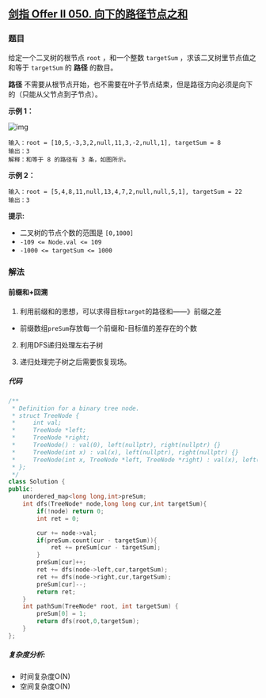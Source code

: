 ## [剑指 Offer II 050. 向下的路径节点之和](https://leetcode.cn/problems/6eUYwP/)

### 题目

给定一个二叉树的根节点 `root` ，和一个整数 `targetSum` ，求该二叉树里节点值之和等于 `targetSum` 的 **路径** 的数目。

**路径** 不需要从根节点开始，也不需要在叶子节点结束，但是路径方向必须是向下的（只能从父节点到子节点）。

**示例 1：**

![img](https://assets.leetcode.com/uploads/2021/04/09/pathsum3-1-tree.jpg)

```
输入：root = [10,5,-3,3,2,null,11,3,-2,null,1], targetSum = 8
输出：3
解释：和等于 8 的路径有 3 条，如图所示。
```

**示例 2：**

```
输入：root = [5,4,8,11,null,13,4,7,2,null,null,5,1], targetSum = 22
输出：3
```

**提示:**

- 二叉树的节点个数的范围是 `[0,1000]`
- `-109 <= Node.val <= 109` 
- `-1000 <= targetSum <= 1000` 

### 解法

#### 前缀和+回溯

1. 利用前缀和的思想，可以求得目标`target`的路径和——》前缀之差

- 前缀数组`preSum`存放每一个前缀和-目标值的差存在的个数

2. 利用DFS递归处理左右子树

3. 递归处理完子树之后需要恢复现场。

##### 代码

```cpp
/**
 * Definition for a binary tree node.
 * struct TreeNode {
 *     int val;
 *     TreeNode *left;
 *     TreeNode *right;
 *     TreeNode() : val(0), left(nullptr), right(nullptr) {}
 *     TreeNode(int x) : val(x), left(nullptr), right(nullptr) {}
 *     TreeNode(int x, TreeNode *left, TreeNode *right) : val(x), left(left), right(right) {}
 * };
 */
class Solution {
public:
    unordered_map<long long,int>preSum;
    int dfs(TreeNode* node,long long cur,int targetSum){
        if(!node) return 0;
        int ret = 0;

        cur += node->val;
        if(preSum.count(cur - targetSum)){
            ret += preSum[cur - targetSum];
        }
        preSum[cur]++;
        ret += dfs(node->left,cur,targetSum);
        ret += dfs(node->right,cur,targetSum);
        preSum[cur]--;
        return ret;
    }
    int pathSum(TreeNode* root, int targetSum) {
        preSum[0] = 1;
        return dfs(root,0,targetSum);
    }
};
```

##### 复杂度分析:

- 时间复杂度O(N)
- 空间复杂度O(N)



